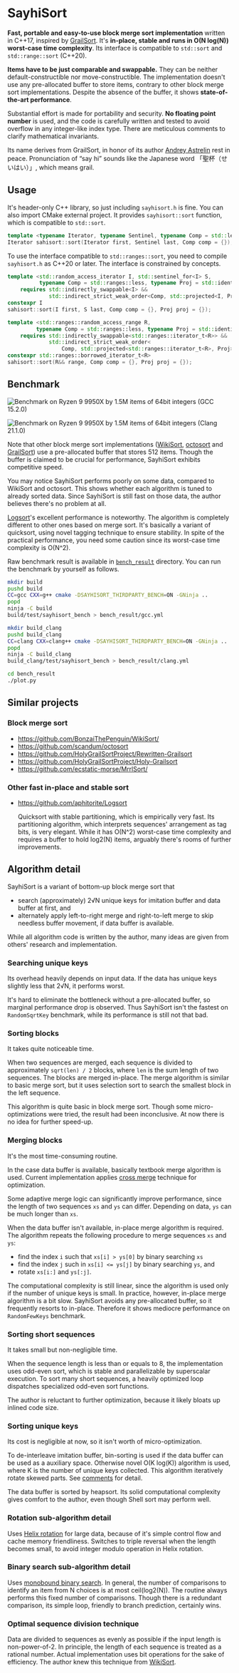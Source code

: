 # SayhiSort

**Fast, portable and easy-to-use block merge sort implementation** written in C++17, inspired by [GrailSort](https://github.com/Mrrl/GrailSort). It's **in-place, stable and runs in O(N log(N)) worst-case time complexity**. Its interface is compatible to `std::sort` and `std::range::sort` (C++20).

**Items have to be just comparable and swappable.** They can be neither default-constructible nor move-constructible. The implementation doesn't use any pre-allocated buffer to store items, contrary to other block merge sort implementations. Despite the absence of the buffer, it shows **state-of-the-art performance**.

Substantial effort is made for portability and security. **No floating point number** is used, and the code is carefully written and tested to avoid overflow in any integer-like index type. There are meticulous comments to clarify mathematical invariants.

Its name derives from GrailSort, in honor of its author [Andrey Astrelin](https://superliminal.com/andrey/biography.html) rest in peace. Pronunciation of “say hi” sounds like the Japanese word 「聖杯（せいはい）」, which means grail.

## Usage

It's header-only C++ library, so just including `sayhisort.h` is fine. You can also import CMake external project. It provides `sayhisort::sort` function, which is compatible to `std::sort`.


```cpp
template <typename Iterator, typename Sentinel, typename Comp = std::less<>>
Iterator sahisort::sort(Iterator first, Sentinel last, Comp comp = {});

```

To use the interface compatible to `std::ranges::sort`, you need to compile `sayhisort.h` as C++20 or later. The interface is constrained by concepts.

```cpp
template <std::random_access_iterator I, std::sentinel_for<I> S,
          typename Comp = std::ranges::less, typename Proj = std::identity>
    requires std::indirectly_swappable<I> &&
             std::indirect_strict_weak_order<Comp, std::projected<I, Proj>>
constexpr I
sahisort::sort(I first, S last, Comp comp = {}, Proj proj = {});

template <std::ranges::random_access_range R,
         typename Comp = std::ranges::less, typename Proj = std::identity>
    requires std::indirectly_swappable<std::ranges::iterator_t<R>> &&
             std::indirect_strict_weak_order<
                 Comp, std::projected<std::ranges::iterator_t<R>, Proj>>
constexpr std::ranges::borrowed_iterator_t<R>
sahisort::sort(R&& range, Comp comp = {}, Proj proj = {});
```

## Benchmark

![Benchmark on Ryzen 9 9950X by 1.5M items of 64bit integers (GCC 15.2.0)](bench_result/gcc.png)

![Benchmark on Ryzen 9 9950X by 1.5M items of 64bit integers (Clang 21.1.0)](bench_result/clang.png)

Note that other block merge sort implementations ([WikiSort](https://github.com/BonzaiThePenguin/WikiSort/), [octosort](https://github.com/scandum/octosort) and [GrailSort](https://github.com/Mrrl/GrailSort)) use a pre-allocated buffer that stores 512 items. Though the buffer is claimed to be crucial for performance, SayhiSort exhibits competitive speed.

You may notice SayhiSort performs poorly on some data, compared to WikiSort and octosort. This shows whether each algorithm is tuned to already sorted data. Since SayhiSort is still fast on those data, the author believes there's no problem at all.

[Logsort](https://github.com/aphitorite/Logsort)'s excellent performance is noteworthy. The algorithm is completely different to other ones based on merge sort. It's basically a variant of quicksort, using novel tagging technique to ensure stability. In spite of the practical performance, you need some caution since its worst-case time complexity is O(N^2).

Raw benchmark result is available in [`bench_result`](bench_result/) directory. You can run the benchmark by yourself as follows.

```sh
mkdir build
pushd build
CC=gcc CXX=g++ cmake -DSAYHISORT_THIRDPARTY_BENCH=ON -GNinja ..
popd
ninja -C build
build/test/sayhisort_bench > bench_result/gcc.yml

mkdir build_clang
pushd build_clang
CC=clang CXX=clang++ cmake -DSAYHISORT_THIRDPARTY_BENCH=ON -GNinja ..
popd
ninja -C build_clang
build_clang/test/sayhisort_bench > bench_result/clang.yml

cd bench_result
./plot.py
```

## Similar projects

### Block merge sort

* https://github.com/BonzaiThePenguin/WikiSort/
* https://github.com/scandum/octosort
* https://github.com/HolyGrailSortProject/Rewritten-Grailsort
* https://github.com/HolyGrailSortProject/Holy-Grailsort
* https://github.com/ecstatic-morse/MrrlSort/

### Other fast in-place and stable sort

* https://github.com/aphitorite/Logsort

  Quicksort with stable partitioning, which is empirically very fast. Its partitioning algorithm, which interprets sequences' arrangement as tag bits, is very elegant. While it has O(N^2) worst-case time complexity and requires a buffer to hold log2(N) items, arguably there's rooms of further improvements.

## Algorithm detail

SayhiSort is a variant of bottom-up block merge sort that

* search (approximately) 2√N unique keys for imitation buffer and data buffer at first, and
* alternately apply left-to-right merge and right-to-left merge to skip needless buffer movement, if data buffer is available.

While all algorithm code is written by the author, many ideas are given from others' research and implementation.

### Searching unique keys

Its overhead heavily depends on input data. If the data has unique keys slightly less that 2√N, it performs worst.

It's hard to eliminate the bottleneck without a pre-allocated buffer, so marginal performance drop is observed. Thus SayhiSort isn't the fastest on `RandomSqrtKey` benchmark, while its performance is still not that bad.

### Sorting blocks

It takes quite noticeable time.

When two sequences are merged, each sequence is divided to approximately `sqrt(len) / 2` blocks, where `len` is the sum length of two sequences. The blocks are merged in-place. The merge algorithm is similar to basic merge sort, but it uses selection sort to search the smallest block in the left sequence.

This algorithm is quite basic in block merge sort. Though some micro-optimizations were tried, the result had been inconclusive. At now there is no idea for further speed-up.

### Merging blocks

It's the most time-consuming routine.

In the case data buffer is available, basically textbook merge algorithm is used. Current implementation applies [cross merge](https://github.com/scandum/quadsort#cross-merge) technique for optimization.

Some adaptive merge logic can significantly improve performance, since the length of two sequences `xs` and `ys` can differ. Depending on data, `ys` can be much longer than `xs`.

When the data buffer isn't available, in-place merge algorithm is required. The algorithm repeats the following procedure to merge sequences `xs` and `ys`:

* find the index `i` such that `xs[i] > ys[0]` by binary searching `xs`
* find the index `j` such in `xs[i] <= ys[j]` by binary searching `ys`, and
* rotate `xs[i:]` and `ys[:j]`.

The computational complexity is still linear, since the algorithm is used only if the number of unique keys is small. In practice, however, in-place merge algorithm is a bit slow. SayhiSort avoids any pre-allocated buffer, so it frequently resorts to in-place. Therefore it shows mediocre performance on `RandomFewKeys` benchmark.

### Sorting short sequences

It takes small but non-negligible time.

When the sequence length is less than or equals to 8, the implementation uses odd-even sort, which is stable and parallelizable by superscalar execution. To sort many short sequences, a heavily optimized loop dispatches specialized odd-even sort functions.

The author is reluctant to further optimization, because it likely bloats up inlined code size.

### Sorting unique keys

Its cost is negligible at now, so it isn't worth of micro-optimization.

To de-interleave imitation buffer, bin-sorting is used if the data buffer can be used as a auxiliary space. Otherwise novel O(K log(K)) algorithm is used, where K is the number of unique keys collected. This algorithm iteratively rotate skewed parts. See [comments](https://github.com/grafi-tt/sayhisort/blob/1a5833f27aaeeb9c463a971ceabd35f51af4c9a9/sayhisort.h#L476-L485) for detail.

The data buffer is sorted by heapsort. Its solid computational complexity gives comfort to the author, even though Shell sort may perform well.

### Rotation sub-algorithm detail

Uses [Helix rotation](https://github.com/scandum/rotate#helix-rotation) for large data, because of it's simple control flow and cache memory friendliness. Switches to triple reversal when the length becomes small, to avoid integer modulo operation in Helix rotation.

### Binary search sub-algorithm detail

Uses [monobound binary search](https://github.com/scandum/binary_search). In general, the number of comparisons to identify an item from N choices is at most ceil(log2(N)). The routine always performs this fixed number of comparisons. Though there is a redundant comparison, its simple loop, friendly to branch prediction, certainly wins.

### Optimal sequence division technique

Data are divided to sequences as evenly as possible if the input length is non-power-of-2. In principle, the length of each sequence is treated as a rational number. Actual implementation uses bit operations for the sake of efficiency. The author knew this technique from [WikiSort](https://github.com/BonzaiThePenguin/WikiSort/blob/master/Chapter%202.%20Merging.md).
